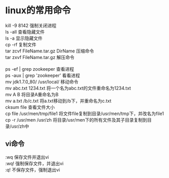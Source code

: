 # linux的常用命令

kill -9 8142 强制关闭进程<br>
ls -all 查看隐藏文件<br>
ls -a   显示隐藏文件<br>
cp -rf  复制文件<br>
tar zcvf FileName.tar.gz DirName  压缩命令<br>
tar zxvf FileName.tar.gz          解压命令<br>     
ps -ef  | grep zookeeper          查看进程<br> 
ps -aux | grep 'zookeeper'        看看进程<br>
mv jdk1.7.0_80/ /usr/local/       移动命令<br>
mv abc.txt 1234.txt        将一个名为abc.txt的文件重命名为1234.txt<br>
mv A B                     将目录A重命名为B<br>
mv a.txt /b/c.txt          将a.txt移动到/b下，并重命名为c.txt<br>
cksum file                 查看文件大小<br>
cp file /usr/men/tmp/file1 将文件file复制到目录/usr/men/tmp下，并改名为file1<br>
cp -r /usr/men /usr/zh     将目录/usr/men下的所有文件及其子目录复制到目录/usr/zh中<br>

vi命令
------
:wq  保存文件并退出vi<br>
:wq! 强制保存文件，并退出vi<br>
:q! 不保存文件，强制退出vi<br>


